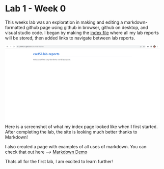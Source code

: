 # Lab 1 - Week 0
This weeks lab was an exploration in making and editing a markdown-formatted github page using github in browser, github on desktop, and visual studio code. I began by making the [index file](index.md) where all my lab reports will be stored, then added links to navigate between lab reports.

![My first site](cse15l-week0-ss1.png)
Here is a screenshot of what my index page looked like when I first started. After completing the lab, the site is looking much better thanks to Markdown!

I also created a page with examples of all uses of markdown. You can check that out here --> [Markdown Demo](Markdown-Demo.md)

Thats all for the first lab, I am excited to learn further!